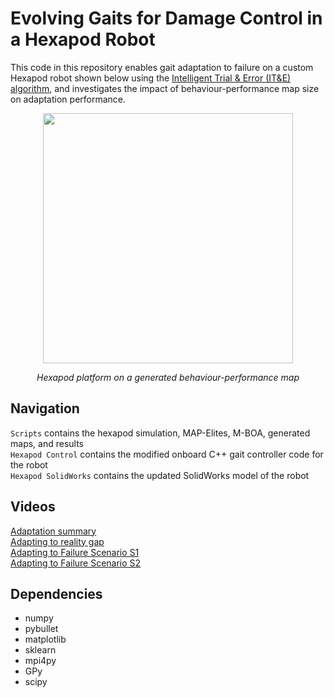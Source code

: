 # Evolving Gaits for Damage Control in a Hexapod Robot

This code in this repository enables gait adaptation to failure on a custom Hexapod robot shown below using the [Intelligent Trial & Error (IT&E) algorithm](https://doi.org/10.1038/nature14422), and investigates the impact of behaviour-performance map size on adaptation performance.

<p align="center">
  <img src="cover_image.png" width="400"/>
</p>

<p align="center">
  <i> Hexapod platform on a generated behaviour-performance map </i>
</p>

## Navigation
`Scripts` contains the hexapod simulation, MAP-Elites, M-BOA, generated maps, and results\
`Hexapod Control` contains the modified onboard C++ gait controller code for the robot\
`Hexapod SolidWorks` contains the updated SolidWorks model of the robot

## Videos
[Adaptation summary](https://youtu.be/3KyUpPa7iBk)\
[Adapting to reality gap](https://youtu.be/4OiwZUYhZuA)\
[Adapting to Failure Scenario S1](https://youtu.be/4rsNQu46i6c)\
[Adapting to Failure Scenario S2](https://youtu.be/6fp-Spu_-Wc)

## Dependencies
- numpy
- pybullet
- matplotlib
- sklearn
- mpi4py
- GPy
- scipy
